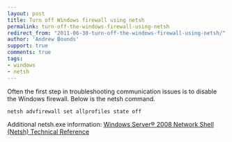 ```yaml
---
layout: post
title: Turn off Windows firewall using netsh
permalink: turn-off-the-windows-firewall-using-netsh
redirect_from: "2011-06-30-turn-off-the-windows-firewall-using-netsh/"
author: 'Andrew Bounds'
support: true
comments: true
tags:
- windows
- netsh
---
```


Often the first step in troubleshooting communication issues is to disable the Windows firewall. Below is the netsh command.

```console
netsh advfirewall set allprofiles state off
```

Additional netsh.exe information:
[Windows Server® 2008 Network Shell (Netsh) Technical Reference](http://www.microsoft.com/download/en/details.aspx?displaylang=en&amp;id=4702)
